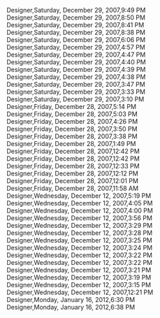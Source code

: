 ﻿Designer,Saturday, December 29, 2007,9:49 PM  Designer,Saturday, December 29, 2007,8:50 PM  Designer,Saturday, December 29, 2007,8:41 PM  Designer,Saturday, December 29, 2007,8:38 PM  Designer,Saturday, December 29, 2007,6:06 PM  Designer,Saturday, December 29, 2007,4:57 PM  Designer,Saturday, December 29, 2007,4:47 PM  Designer,Saturday, December 29, 2007,4:40 PM  Designer,Saturday, December 29, 2007,4:39 PM  Designer,Saturday, December 29, 2007,4:38 PM  Designer,Saturday, December 29, 2007,3:47 PM  Designer,Saturday, December 29, 2007,3:33 PM  Designer,Saturday, December 29, 2007,3:10 PM  Designer,Friday, December 28, 2007,5:14 PM  Designer,Friday, December 28, 2007,5:03 PM  Designer,Friday, December 28, 2007,4:26 PM  Designer,Friday, December 28, 2007,3:50 PM  Designer,Friday, December 28, 2007,3:38 PM  Designer,Friday, December 28, 2007,1:49 PM  Designer,Friday, December 28, 2007,12:42 PM  Designer,Friday, December 28, 2007,12:42 PM  Designer,Friday, December 28, 2007,12:33 PM  Designer,Friday, December 28, 2007,12:12 PM  Designer,Friday, December 28, 2007,12:01 PM  Designer,Friday, December 28, 2007,11:58 AM  Designer,Wednesday, December 12, 2007,5:19 PM  Designer,Wednesday, December 12, 2007,4:05 PM  Designer,Wednesday, December 12, 2007,4:00 PM  Designer,Wednesday, December 12, 2007,3:56 PM  Designer,Wednesday, December 12, 2007,3:29 PM  Designer,Wednesday, December 12, 2007,3:28 PM  Designer,Wednesday, December 12, 2007,3:25 PM  Designer,Wednesday, December 12, 2007,3:24 PM  Designer,Wednesday, December 12, 2007,3:22 PM  Designer,Wednesday, December 12, 2007,3:22 PM  Designer,Wednesday, December 12, 2007,3:21 PM  Designer,Wednesday, December 12, 2007,3:19 PM  Designer,Wednesday, December 12, 2007,3:15 PM  Designer,Wednesday, December 12, 2007,12:21 PM  Designer,Monday, January 16, 2012,6:30 PM  Designer,Monday, January 16, 2012,6:38 PM